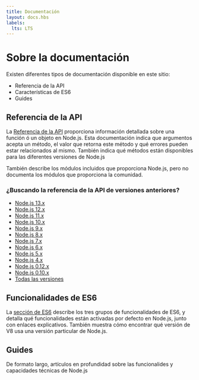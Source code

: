 ```yaml
---
title: Documentación
layout: docs.hbs
labels:
  lts: LTS
---
```


# Sobre la documentación

Existen diferentes tipos de documentación disponible en este sitio:

* Referencia de la API
* Características de ES6
* Guides

## Referencia de la API

La [Referencia de la API](https://nodejs.org/api/) proporciona información detallada sobre una función ó un objeto en Node.js. Esta documentación indica que argumentos acepta un método, el valor que retorna este método y qué errores pueden estar relacionados al mismo. También indica qué métodos están disponibles para las diferentes versiones de Node.js

También describe los módulos incluidos que proporciona Node.js, pero no documenta los módulos que proporciona la comunidad.

<div class="highlight-box">

### ¿Buscando la referencia de la API de versiones anteriores?

* [Node.js 13.x](https://nodejs.org/docs/latest-v13.x/api/)
* [Node.js 12.x](https://nodejs.org/docs/latest-v12.x/api/)
* [Node.js 11.x](https://nodejs.org/docs/latest-v11.x/api/)
* [Node.js 10.x](https://nodejs.org/docs/latest-v10.x/api/)
* [Node.js 9.x](https://nodejs.org/docs/latest-v9.x/api/)
* [Node.js 8.x](https://nodejs.org/docs/latest-v8.x/api/)
* [Node.js 7.x](https://nodejs.org/docs/latest-v7.x/api/)
* [Node.js 6.x](https://nodejs.org/docs/latest-v6.x/api/)
* [Node.js 5.x](https://nodejs.org/docs/latest-v5.x/api/)
* [Node.js 4.x](https://nodejs.org/docs/latest-v4.x/api/)
* [Node.js 0.12.x](https://nodejs.org/docs/latest-v0.12.x/api/)
* [Node.js 0.10.x](https://nodejs.org/docs/latest-v0.10.x/api/)
* [Todas las versiones](https://nodejs.org/docs/)

</div>

## Funcionalidades de ES6

La [sección de ES6](/en/docs/es6/) describe los tres grupos de funcionalidades de ES6, y detalla qué funcionalidades están activadas por defecto en Node.js, junto con enlaces explicativos. También muestra cómo encontrar qué versión de V8 usa una versión particular de Node.js.

## Guides

De formato largo, artículos en profundidad sobre las funcionalides y capacidades técnicas de Node.js
